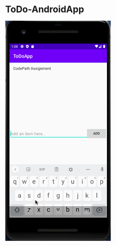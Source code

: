 # ToDo-AndroidApp

![Alt Text](https://github.com/manoj-aryal/ToDo-AndroidApp/blob/master/walkthrough.gif)
